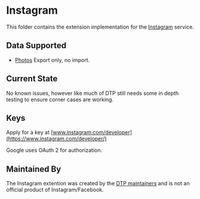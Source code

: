 # Instagram
This folder contains the extension implementation for the
[Instagram](https://www.instagram.com) service.

## Data Supported

 - [Photos](src/main/java/org/datatransferproject/datatransfer/instagram/photos) Export only, no import.

## Current State
No known issues, however like much of DTP still needs some in depth testing to ensure corner
cases are working.

## Keys

Apply for a key at [www.instagram.com/developer](https://www.instagram.com/developer/)

Google uses OAuth 2 for authorization.

## Maintained By

The Instagram extention was created by the
[DTP maintainers](mailto:portability-maintainers@googlegroups.com)
and is not an official product of Instagram/Facebook.
